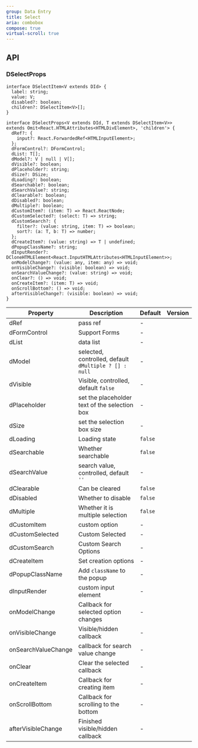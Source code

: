 ```yaml
---
group: Data Entry
title: Select
aria: combobox
compose: true
virtual-scroll: true
---
```


## API

### DSelectProps

```tsx
interface DSelectItem<V extends DId> {
  label: string;
  value: V;
  disabled?: boolean;
  children?: DSelectItem<V>[];
}

interface DSelectProps<V extends DId, T extends DSelectItem<V>> extends Omit<React.HTMLAttributes<HTMLDivElement>, 'children'> {
  dRef?: {
    input?: React.ForwardedRef<HTMLInputElement>;
  };
  dFormControl?: DFormControl;
  dList: T[];
  dModel?: V | null | V[];
  dVisible?: boolean;
  dPlaceholder?: string;
  dSize?: DSize;
  dLoading?: boolean;
  dSearchable?: boolean;
  dSearchValue?: string;
  dClearable?: boolean;
  dDisabled?: boolean;
  dMultiple?: boolean;
  dCustomItem?: (item: T) => React.ReactNode;
  dCustomSelected?: (select: T) => string;
  dCustomSearch?: {
    filter?: (value: string, item: T) => boolean;
    sort?: (a: T, b: T) => number;
  };
  dCreateItem?: (value: string) => T | undefined;
  dPopupClassName?: string;
  dInputRender?: DCloneHTMLElement<React.InputHTMLAttributes<HTMLInputElement>>;
  onModelChange?: (value: any, item: any) => void;
  onVisibleChange?: (visible: boolean) => void;
  onSearchValueChange?: (value: string) => void;
  onClear?: () => void;
  onCreateItem?: (item: T) => void;
  onScrollBottom?: () => void;
  afterVisibleChange?: (visible: boolean) => void;
}
```

<!-- prettier-ignore-start -->
| Property | Description | Default | Version | 
| --- | --- | --- | --- | 
| dRef | pass ref | - | |
| dFormControl | Support Forms | - | |
| dList | data list | - | |
| dModel | selected, controlled, default `dMultiple ? [] : null` | - | |
| dVisible | Visible, controlled, default `false` | - | |
| dPlaceholder | set the placeholder text of the selection box | - | |
| dSize | set the selection box size | - | |
| dLoading | Loading state | `false` | |
| dSearchable | Whether searchable | `false` | |
| dSearchValue | search value, controlled, default `''` | - | |
| dClearable | Can be cleared | `false` | |
| dDisabled | Whether to disable | `false` | |
| dMultiple | Whether it is multiple selection | `false` | |
| dCustomItem | custom option | - | |
| dCustomSelected | Custom Selected | - | |
| dCustomSearch | Custom Search Options | - | |
| dCreateItem | Set creation options | - | |
| dPopupClassName | Add `className` to the popup | - | |
| dInputRender | custom input element | - | |
| onModelChange | Callback for selected option changes | - | |
| onVisibleChange | Visible/hidden callback | - | |
| onSearchValueChange | callback for search value change | - | |
| onClear | Clear the selected callback | - | |
| onCreateItem | Callback for creating item | - | |
| onScrollBottom | Callback for scrolling to the bottom | - | |
| afterVisibleChange | Finished visible/hidden callback | - | |
<!-- prettier-ignore-end -->
